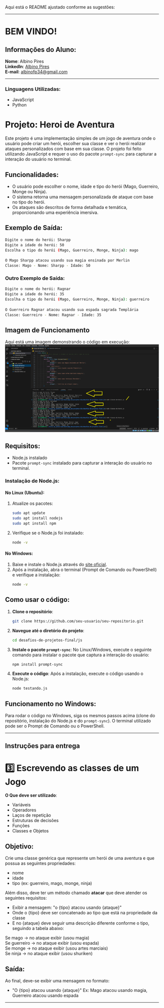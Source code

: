 Aqui está o README ajustado conforme as sugestões:

---

# BEM VINDO!

## Informações do Aluno:

**Nome**: Albino Pires  
**LinkedIn**: [Albino Pires](https://www.linkedin.com/in/albino-pires-b188391b3)  
**E-mail**: albinofp34@gmail.com

---

### Linguagens Utilizadas:

- JavaScript
- Python

# Projeto: Heroi de Aventura

Este projeto é uma implementação simples de um jogo de aventura onde o usuário pode criar um herói, escolher sua classe e ver o herói realizar ataques personalizados com base em sua classe. O projeto foi feito utilizando JavaScript e requer o uso do pacote `prompt-sync` para capturar a interação do usuário no terminal.

## Funcionalidades:
- O usuário pode escolher o nome, idade e tipo do herói (Mago, Guerreiro, Monge ou Ninja).
- O sistema retorna uma mensagem personalizada de ataque com base no tipo do herói.
- Os ataques são descritos de forma detalhada e temática, proporcionando uma experiência imersiva.

## Exemplo de Saída:
```bash
Digite o nome do herói: Sharpp
Digite a idade do herói: 50
Escolha o tipo do herói (Mago, Guerreiro, Monge, Ninja): mago

O Mago Sharpp atacou usando sua magia ensinada por Merlin
Classe: Mago - Nome: Sharpp - Idade: 50
```

### Outro Exemplo de Saída:
```bash
Digite o nome do herói: Ragnar
Digite a idade do herói: 35
Escolha o tipo do herói (Mago, Guerreiro, Monge, Ninja): guerreiro

O Guerreiro Ragnar atacou usando sua espada sagrada Templária
Classe: Guerreiro - Nome: Ragnar - Idade: 35
```

## Imagem de Funcionamento
Aqui está uma imagem demonstrando o código em execução:
![funcionamento do projeto](./funcionando.png)

## Requisitos:
- Node.js instalado
- Pacote `prompt-sync` instalado para capturar a interação do usuário no terminal.

### Instalação de Node.js:

#### No Linux (Ubuntu):
1. Atualize os pacotes:
   ```bash
   sudo apt update
   sudo apt install nodejs
   sudo apt install npm
   ```

2. Verifique se o Node.js foi instalado:
   ```bash
   node -v
   ```

#### No Windows:
1. Baixe e instale o Node.js através do [site oficial](https://nodejs.org/).
2. Após a instalação, abra o terminal (Prompt de Comando ou PowerShell) e verifique a instalação:
   ```bash
   node -v
   ```

## Como usar o código:

1. **Clone o repositório**:
   ```bash
   git clone https://github.com/seu-usuario/seu-repositorio.git
   ```

2. **Navegue até o diretório do projeto**:
   ```bash
   cd desafios-de-projetos-final/js
   ```

3. **Instale o pacote `prompt-sync`**:
   No Linux/Windows, execute o seguinte comando para instalar o pacote que captura a interação do usuário:
   ```bash
   npm install prompt-sync
   ```

4. **Execute o código**:
   Após a instalação, execute o código usando o Node.js:
   ```bash
   node testando.js
   ```

## Funcionamento no Windows:

Para rodar o código no Windows, siga os mesmos passos acima (clone do repositório, instalação do Node.js e do `prompt-sync`). O terminal utilizado pode ser o Prompt de Comando ou o PowerShell.

---

## Instruções para entrega
# 3️⃣ Escrevendo as classes de um Jogo

**O Que deve ser utilizado**:

- Variáveis
- Operadores
- Laços de repetição
- Estruturas de decisões
- Funções
- Classes e Objetos

## Objetivo:

Crie uma classe genérica que represente um herói de uma aventura e que possua as seguintes propriedades:

- nome
- idade
- tipo (ex: guerreiro, mago, monge, ninja)

Além disso, deve ter um método chamado **atacar** que deve atender os seguintes requisitos:

- Exibir a mensagem: "o {tipo} atacou usando {ataque}"
- Onde o {tipo} deve ser concatenado ao tipo que está na propriedade da classe
- E no {ataque} deve seguir uma descrição diferente conforme o tipo, seguindo a tabela abaixo:

Se mago -> no ataque exibir (usou magia)  
Se guerreiro -> no ataque exibir (usou espada)  
Se monge -> no ataque exibir (usou artes marciais)  
Se ninja -> no ataque exibir (usou shuriken)

## Saída:

Ao final, deve-se exibir uma mensagem no formato:

- "O {tipo} atacou usando {ataque}"
  Ex: Mago atacou usando magia, Guerreiro atacou usando espada

---
